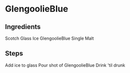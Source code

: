 # GlengoolieBlue

## Ingredients
Scotch Glass
Ice
GlengoolieBlue Single Malt

## Steps
Add ice to glass
Pour shot of GlengoolieBlue
Drink 'til drunk